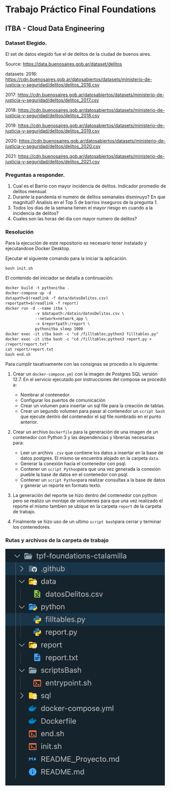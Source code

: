 # Trabajo Práctico Final Foundations
## ITBA - Cloud Data Engineering

### Dataset Elegido. 

El set de datos elegido fue el de delitos de la ciudad de buenos aires. 

Source: https://data.buenosaires.gob.ar/dataset/delitos

datasets:
2016: https://cdn.buenosaires.gob.ar/datosabiertos/datasets/ministerio-de-justicia-y-seguridad/delitos/delitos_2016.csv

2017: https://cdn.buenosaires.gob.ar/datosabiertos/datasets/ministerio-de-justicia-y-seguridad/delitos/delitos_2017.csv

2018: https://cdn.buenosaires.gob.ar/datosabiertos/datasets/ministerio-de-justicia-y-seguridad/delitos/delitos_2018.csv

2019: https://cdn.buenosaires.gob.ar/datosabiertos/datasets/ministerio-de-justicia-y-seguridad/delitos/delitos_2019.csv

2020: https://cdn.buenosaires.gob.ar/datosabiertos/datasets/ministerio-de-justicia-y-seguridad/delitos/delitos_2020.csv

2021: https://cdn.buenosaires.gob.ar/datosabiertos/datasets/ministerio-de-justicia-y-seguridad/delitos/delitos_2021.csv

### Preguntas a responder.
1. Cual es el Barrio con mayor incidencia de delitos. Indicador promedio de delitos mensual. 
2. Durante la pandemia el numero de delitos semanales disminuyo? En que magnitud? Analisis en el Top 5 de barrios inseguros de la pregunta 1.
3. Todos los dias de la semana tienen el mayor riesgo en cuando a la incidencia de delitos?
4. Cuales son las horas del dia con mayor numero de delitos?

### Resolución 
Para la ejecución de este repositorio es necesario tener instalado y ejecutandose Docker Desktop.

Ejecutar el siguiente comando para la iniciar la aplicación. 
~~~
bash init.sh
~~~

El contenido del iniciador se detalla a continuación:
~~~
docker build -t pythonitba .
docker-compose up -d
datapath=$(readlink -f data/datosDelitos.csv)
reportpath=$(readlink -f report)
docker run -d --name itba \
             -v $datapath:/datain/datosDelitos.csv \
             --network=network_app \
             -v $reportpath:/report \
             pythonitba sleep 1000
docker exec -it itba bash -c "cd /filltables;python3 filltables.py"
docker exec -it itba bash -c "cd /filltables;python3 report.py > /report/report.txt"
cat report/report.txt   
bash end.sh
~~~

Para cumplir taxativamente con las consignas se procedio a lo siguiente:
1. Crear un ```docker-compose.yml``` con la imagen de Postgres SQL versión 12.7. En el servicio ejecutado por instrucciones del compose se procedió a:
    - Nombrar al contenedor.
    - Configurar los puertos de comunicación
    - Crear un volumen para insertar un sql file para la creación de tablas.
    - Crear un segundo volumen para pasar al contenedor un ```script bash``` que ejecute dentro del contenedor el sql file nombrado en el punto anterior.

2. Crear un archivo ```Dockerfile``` para la generación de una imagen de un contenedor con Python 3 y las dependencias y librerias necesarias para:
    - Leer un archivo ```.csv``` que contiene los datos a insertar en la base de datos postgres. El mismo se encuentra alojado en la carpeta ```data```.
    - Generar la conexión hacia el contenedor con psql.
    - Contener un ```script Python```para que una vez generada la conexión pueble la base de datos en el contenedor con psql.
    - Contener un ```script Python```para realizar consultas a la base de datos y generar un reporte en formato texto.

3. La generación del reporte se hizo dentro del contenedor con python pero se realizo un montaje de volumenes para que una vez realizado el reporte el mismo tambien se ubique en la carpeta ```report``` de la carpeta de trabajo.
4. Finalmente se hizo uso de un ultimo ```script bash```para cerrar y terminar los contenedores.


### Rutas y archivos de la carpeta de trabajo
<img src="/img/ruta.png" alt="ruta de trabajo" width="500"/>